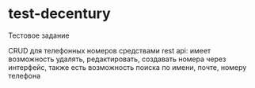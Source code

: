 # test-decentury
Тестовое задание

CRUD для телефонных номеров средствами rest api: 
имеет возможность удалять, редактировать, создавать номера через интерфейс,
также есть возможность поиска по имени, почте, номеру телефона

